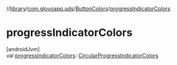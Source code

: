 //[library](../../../index.md)/[com.glovoapp.uds](../index.md)/[ButtonColors](index.md)/[progressIndicatorColors](progress-indicator-colors.md)

# progressIndicatorColors

[androidJvm]\
val [progressIndicatorColors](progress-indicator-colors.md): [CircularProgressIndicatorColors](../-circular-progress-indicator-colors/index.md)
